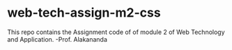 # web-tech-assign-m2-css
This repo contains the Assignment code of of module 2 of Web Technology and Application. -Prof. Alakananda
